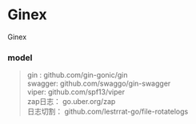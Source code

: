 # Ginex
Ginex

### model
> gin :  github.com/gin-gonic/gin    
> swagger:  github.com/swaggo/gin-swagger  
> viper:  github.com/spf13/viper  
> zap日志： go.uber.org/zap  
> 日志切割：  github.com/lestrrat-go/file-rotatelogs  
> 